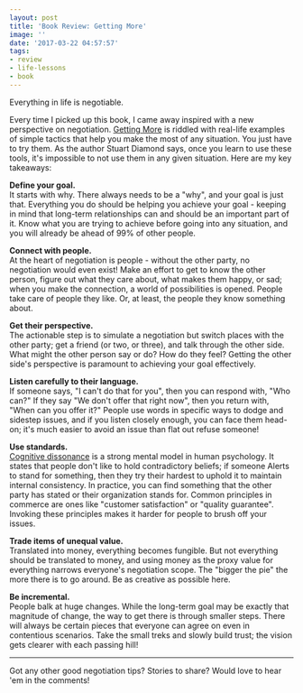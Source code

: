 ```yaml
---
layout: post
title: 'Book Review: Getting More'
image: ''
date: '2017-03-22 04:57:57'
tags:
- review
- life-lessons
- book
---
```


Everything in life is negotiable.

Every time I picked up this book, I came away inspired with a new perspective on negotiation. [Getting More](http://amzn.to/2nbTSHF) is riddled with real-life examples of simple tactics that help you make the most of any situation. You just have to try them. As the author Stuart Diamond says, once you learn to use these tools, it's impossible to not use them in any given situation. Here are my key takeaways:

**Define your goal.**<br />
It starts with why. There always needs to be a "why", and your goal is just that. Everything you do should be helping you achieve your goal - keeping in mind that long-term relationships can and should be an important part of it. Know what you are trying to achieve before going into any situation, and you will already be ahead of 99% of other people.

**Connect with people.**<br />
At the heart of negotiation is people - without the other party, no negotiation would even exist! Make an effort to get to know the other person, figure out what they care about, what makes them happy, or sad; when you make the connection, a world of possibilities is opened. People take care of people they like. Or, at least, the people they know something about.

**Get their perspective.**<br />
The actionable step is to simulate a negotiation but switch places with the other party; get a friend (or two, or three), and talk through the other side. What might the other person say or do? How do they feel? Getting the other side's perspective is paramount to achieving your goal effectively.

**Listen carefully to their language.**<br />
If someone says, "I can't do that for you", then you can respond with, "Who can?" If they say "We don't offer that right now", then you return with, "When can you offer it?" People use words in specific ways to dodge and sidestep issues, and if you listen closely enough, you can face them head-on; it's much easier to avoid an issue than flat out refuse someone!

**Use standards.**<br />
[Cognitive dissonance](https://en.wikipedia.org/wiki/Cognitive_dissonance) is a strong mental model in human psychology. It states that people don't like to hold contradictory beliefs; if someone Alerts to stand for something, then they try their hardest to uphold it to maintain internal consistency. In practice, you can find something that the other party has stated or their organization stands for. Common principles in commerce are ones like "customer satisfaction" or "quality guarantee". Invoking these principles makes it harder for people to brush off your issues.

**Trade items of unequal value.**<br />
Translated into money, everything becomes fungible. But not everything should be translated to money, and using money as the proxy value for everything narrows everyone's negotiation scope. The "bigger the pie" the more there is to go around. Be as creative as possible here.

**Be incremental.**<br />
People balk at huge changes. While the long-term goal may be exactly that magnitude of change, the way to get there is through smaller steps. There will always be certain pieces that everyone can agree on even in contentious scenarios. Take the small treks and slowly build trust; the vision gets clearer with each passing hill!

---

Got any other good negotiation tips? Stories to share? Would love to hear 'em in the comments!